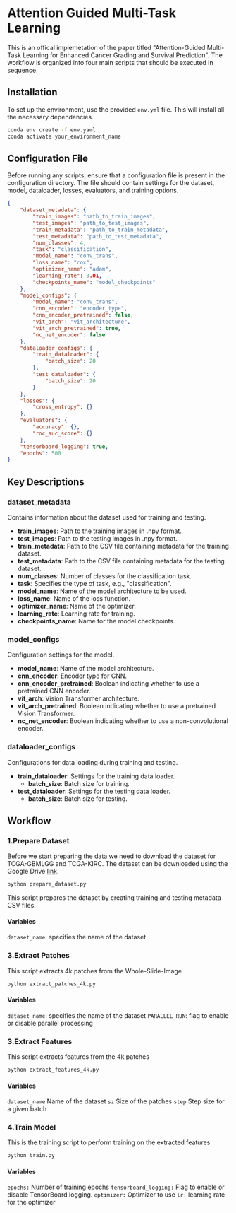 # Attention Guided Multi-Task Learning

This is an offical implemetation of the paper titled "Attention-Guided Multi-Task Learning for Enhanced Cancer Grading and Survival Prediction". The workflow is organized into four main scripts that should be executed in sequence.

## Installation

To set up the environment, use the provided `env.yml` file. This will install all the necessary dependencies.

``` bash
conda env create -f env.yaml
conda activate your_environment_name
```

## Configuration File

Before running any scripts, ensure that a configuration file is present in the configuration directory. The file should contain settings for the dataset, model, dataloader, losses, evaluators, and training options.

```json
{
    "dataset_metadata": {
        "train_images": "path_to_train_images",
        "test_images": "path_to_test_images",
        "train_metadata": "path_to_train_metadata",
        "test_metadata": "path_to_test_metadata",
        "num_classes": 4,
        "task": "classification",
        "model_name": "conv_trans",
        "loss_name": "cox",
        "optimizer_name": "adam",
        "learning_rate": 0.01,
        "checkpoints_name": "model_checkpoints"
    },
    "model_configs": {
        "model_name": "conv_trans",
        "cnn_encoder": "encoder_type",
        "cnn_encoder_pretrained": false,
        "vit_arch": "vit_architecture",
        "vit_arch_pretrained": true,
        "nc_net_encoder": false
    },
    "dataloader_configs": {
        "train_dataloader": {
            "batch_size": 20
        },
        "test_dataloader": {
            "batch_size": 20
        }
    },
    "losses": {
        "cross_entropy": {}
    },
    "evaluators": {
        "accuracy": {},
        "roc_auc_score": {}
    },
    "tensorboard_logging": true,
    "epochs": 500
}
```

## Key Descriptions

### dataset_metadata
Contains information about the dataset used for training and testing.

- **train_images**: Path to the training images in .npy format.
- **test_images**: Path to the testing images in .npy format.
- **train_metadata**: Path to the CSV file containing metadata for the training dataset.
- **test_metadata**: Path to the CSV file containing metadata for the testing dataset.
- **num_classes**: Number of classes for the classification task.
- **task**: Specifies the type of task, e.g., "classification".
- **model_name**: Name of the model architecture to be used.
- **loss_name**: Name of the loss function.
- **optimizer_name**: Name of the optimizer.
- **learning_rate**: Learning rate for training.
- **checkpoints_name**: Name for the model checkpoints.

### model_configs
Configuration settings for the model.

- **model_name**: Name of the model architecture.
- **cnn_encoder**: Encoder type for CNN.
- **cnn_encoder_pretrained**: Boolean indicating whether to use a pretrained CNN encoder.
- **vit_arch**: Vision Transformer architecture.
- **vit_arch_pretrained**: Boolean indicating whether to use a pretrained Vision Transformer.
- **nc_net_encoder**: Boolean indicating whether to use a non-convolutional encoder.

### dataloader_configs
Configurations for data loading during training and testing.

- **train_dataloader**: Settings for the training data loader.
  - **batch_size**: Batch size for training.
- **test_dataloader**: Settings for the testing data loader.
  - **batch_size**: Batch size for testing.

###


## Workflow

### 1.Prepare Dataset
Before we start preparing the data we need to download the dataset for TCGA-GBMLGG and TCGA-KIRC. The dataset can be downloaded using the Google Drive [link](https://drive.google.com/drive/folders/14TwYYsBeAnJ8ljkvU5YbIHHvFPltUVDr).

```bash
python prepare_dataset.py
```
This script prepares the dataset by creating training and testing metadata CSV files.

#### Variables
`dataset_name`: specifies the name of the dataset

### 3.Extract Patches

This script extracts 4k patches from the Whole-Slide-Image

```bash
python extract_patches_4k.py
```
#### Variables
`dataset_name`: specifies the name of the dataset
`PARALLEL_RUN`: flag to enable or disable parallel processing

### 3.Extract Features

This script extracts features from the 4k patches

```bash
python extract_features_4k.py
```

#### Variables

`dataset_name` Name of the dataset
`sz` Size of the patches
`step` Step size for a given batch

### 4.Train Model

This is the training script to perform training on the extracted features

```bash
python train.py
```

#### Variables
`epochs:` Number of training epochs
`tensorboard_logging:` Flag to enable or disable TensorBoard logging.
`optimizer:`  Optimizer to use
`lr:` learning rate for the optimizer
